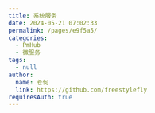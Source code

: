 ```yaml
---
title: 系统服务
date: 2024-05-21 07:02:33
permalink: /pages/e9f5a5/
categories: 
  - PmHub
  - 微服务
tags: 
  - null
author: 
  name: 苍何
  link: https://github.com/freestylefly
requiresAuth: true
---
```


